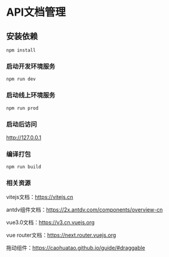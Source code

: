 # API文档管理

## 安装依赖
```
npm install
```

### 启动开发环境服务
```
npm run dev
```

### 启动线上环境服务
```
npm run prod
```

### 启动后访问
http://127.0.0.1

### 编译打包
```
npm run build
```

### 相关资源
vitejs文档：https://vitejs.cn

antdv组件文档：https://2x.antdv.com/components/overview-cn

vue3.0文档：https://v3.cn.vuejs.org

vue router文档：https://next.router.vuejs.org

拖动组件：https://caohuatao.github.io/guide/#draggable
